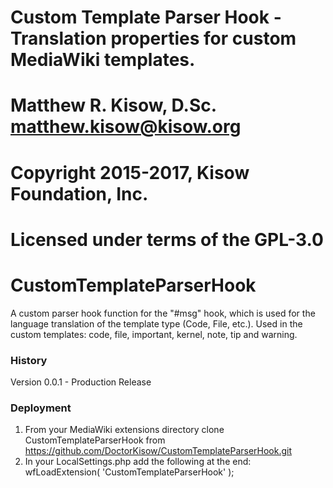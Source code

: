 # Custom Template Parser Hook - Translation properties for custom MediaWiki templates.
# Matthew R. Kisow, D.Sc. <matthew.kisow@kisow.org>
# Copyright 2015-2017, Kisow Foundation, Inc.
# Licensed under terms of the GPL-3.0

CustomTemplateParserHook
========================
A custom parser hook function for the "#msg" hook, which is used for the language
translation of the template type (Code, File, etc.).  Used in the custom
templates: code, file, important, kernel, note, tip and warning.

### History
Version 0.0.1 - Production Release

### Deployment
1. From your MediaWiki extensions directory clone CustomTemplateParserHook from
   https://github.com/DoctorKisow/CustomTemplateParserHook.git
2. In your LocalSettings.php add the following at the end:
   wfLoadExtension( 'CustomTemplateParserHook' );
